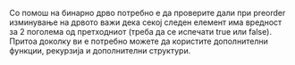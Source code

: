 Со помош на бинарно дрво потребно е да проверите дали при preorder изминување на дрвото важи дека секој следен елемент има вредност за 2 поголема од претходниот (треба да се испечати true или false). Притоа доколку ви е потребно можете да користите дополнителни функции, рекурзија и дополнителни структури.